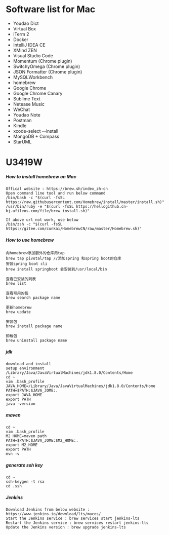 # Software list for Mac
- Youdao Dict
- Virtual Box
- iTerm 2
- Docker
- IntelliJ IDEA CE
- XMind ZEN
- Visual Studio Code
- Momentum (Chrome plugin)
- SwitchyOmega (Chrome plugin)
- JSON Formatter (Chrome plugin)
- MySQLWorkbench
- homebrew
- Google Chrome
- Google Chrome Canary
- Sublime Text
- Netease Music
- WeChat
- Youdao Note
- Postman
- Kindle
- xcode-select --install
- MongoDB + Compass
- StarUML

# U3419W

##### How to install homebrew on Mac
```
Offical website : https://brew.sh/index_zh-cn
Open command line tool and run below command
/bin/bash -c "$(curl -fsSL https://raw.githubusercontent.com/Homebrew/install/master/install.sh)"
/usr/bin/ruby -e "$(curl -fsSL https://hellogithub.cn-bj.ufileos.com/file/brew_install.sh)"

If above url not work, use below
/bin/zsh -c "$(curl -fsSL https://gitee.com/cunkai/HomebrewCN/raw/master/Homebrew.sh)"

```

##### How to use homebrew
```
向homebrew添加额外的仓库用tap
brew tap pivotal/tap //添加spring 和spring boot的仓库
安装spring boot cli
brew install springboot 会安装到/usr/local/bin

查看已安装的列表
brew list

查看可用的包
brew search package name

更新homebrew
brew update

安装包
brew install package name

卸载包
brew uninstall package name
```

##### jdk
```
download and install
setup environment
/Library/Java/JavaVirtualMachines/jdk1.8.0/Contents/Home
cd ~
vim .bash_profile
JAVA_HOME=/Library/Java/JavaVirtualMachines/jdk1.8.0/Contents/Home
PATH=$PATH:$JAVA_JOME:.
export JAVA_HOME
export PATH
java -version
```

##### maven
```
cd ~
vim .bash_profile
M2_HOME=maven path
PATH=$PATH:$JAVA_JOME:$M2_HOME:.
export M2_HOME
export PATH
mvn -v
```

##### generate ssh key
```
cd ~
ssh-keygen -t rsa
cd .ssh
```

##### Jenkins
```
Download Jenkins from below website : https://www.jenkins.io/download/lts/macos/
Start the Jenkins service : brew services start jenkins-lts
Restart the Jenkins service : brew services restart jenkins-lts
Update the Jenkins version : brew upgrade jenkins-lts
```